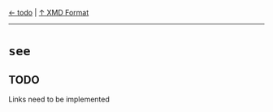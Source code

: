 [&#8592; todo](xmd-format--todo.md) | [&#8593; XMD Format](xmd-format.md)
***

# `see`
## TODO

Links need to be implemented

